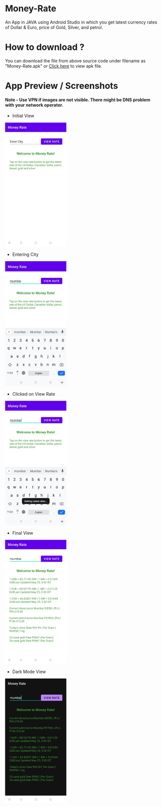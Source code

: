 # Money-Rate
An App in JAVA using Android Studio in which you get latest currency
rates of Dollar & Euro, price of Gold, Silver, and petrol.

# How to download ?
You can download the file from above source code under filename as "Money-Rate.apk" or [Click here](https://github.com/TaranjeetSinghKalsi/Money-Rate/blob/master/Money-Rate.apk) to view apk file.

# App Preview / Screenshots
#### Note - Use VPN if images are not visible. There might be DNS problem with your network operator.
- Initial View
<img src="./screenshot/1.jpeg" alt="drawing" width="200"/>

- Entering City
<img src="./screenshot/2.jpeg" alt="drawing" width="200"/>

- Clicked on View Rate
<img src="./screenshot/3.jpeg" alt="drawing" width="200"/>

- Final View
<img src="./screenshot/4.jpeg" alt="drawing" width="200"/>

- Dark Mode View
<img src="./screenshot/5.jpeg" alt="drawing" width="200"/>

